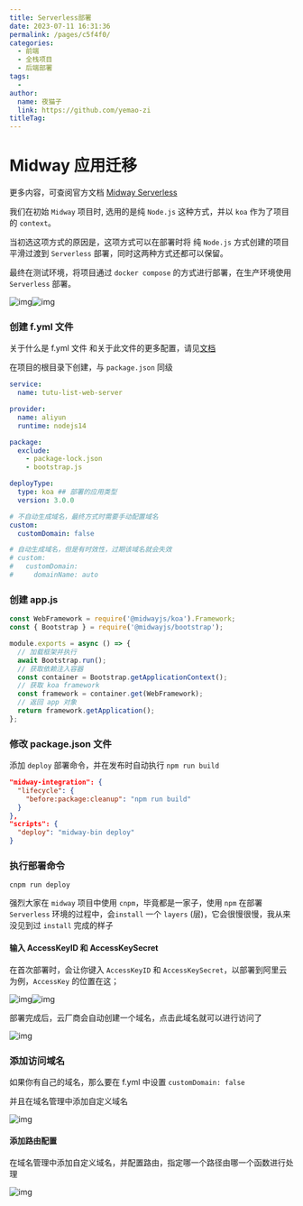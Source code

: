 ```yaml
---
title: Serverless部署
date: 2023-07-11 16:31:36
permalink: /pages/c5f4f0/
categories:
  - 前端
  - 全栈项目
  - 后端部署
tags:
  - 
author: 
  name: 夜猫子
  link: https://github.com/yemao-zi
titleTag: 
---
```

# Midway 应用迁移

更多内容，可查阅官方文档 [Midway Serverless](http://www.midwayjs.org/docs/serverless/migrate_midway)

我们在初始 `Midway` 项目时, 选用的是纯 `Node.js` 这种方式，并以 `koa` 作为了项目的 `context`。

当初选这项方式的原因是，这项方式可以在部署时将 纯 `Node.js` 方式创建的项目平滑过渡到 `Serverless` 部署，同时这两种方式还都可以保留。

最终在测试环境，将项目通过 `docker compose` 的方式进行部署，在生产环境使用 `Serverless` 部署。

![img](https://cdn.nlark.com/yuque/0/2022/png/275583/1666751819444-6b649e11-6549-4f9f-a2d9-f63ec30c2450.png)![img](https://cdn.nlark.com/yuque/0/2022/png/275583/1666751775473-faf35171-7d99-48fb-a3b7-65cf25673b2f.png)



### 创建 f.yml 文件

关于什么是 f.yml 文件 和关于此文件的更多配置，请见[文档](http://www.midwayjs.org/docs/serverless/serverless_yml)

在项目的根目录下创建，与 `package.json` 同级

```yaml
service:
  name: tutu-list-web-server

provider:
  name: aliyun
  runtime: nodejs14

package:
  exclude:
    - package-lock.json
    - bootstrap.js

deployType:
  type: koa ## 部署的应用类型
  version: 3.0.0

# 不自动生成域名，最终方式时需要手动配置域名
custom:
  customDomain: false

# 自动生成域名，但是有时效性，过期该域名就会失效
# custom:
#   customDomain:
#     domainName: auto 
```

### 创建 app.js

```javascript
const WebFramework = require('@midwayjs/koa').Framework;
const { Bootstrap } = require('@midwayjs/bootstrap');

module.exports = async () => {
  // 加载框架并执行
  await Bootstrap.run();
  // 获取依赖注入容器
  const container = Bootstrap.getApplicationContext();
  // 获取 koa framework
  const framework = container.get(WebFramework);
  // 返回 app 对象
  return framework.getApplication();
};
```

### 修改 package.json 文件

添加 `deploy` 部署命令，并在发布时自动执行 `npm run build`

```json
"midway-integration": {
  "lifecycle": {
    "before:package:cleanup": "npm run build"
  }
},
"scripts": {
  "deploy": "midway-bin deploy"
}
```



### 执行部署命令

```
cnpm run deploy
```

强烈大家在  `midway` 项目中使用 `cnpm`，毕竟都是一家子，使用 `npm` 在部署 `Serverless` 环境的过程中，会`install` 一个 `layers` (层)，它会很慢很慢，我从来没见到过 `install` 完成的样子



#### 输入 AccessKeyID 和 AccessKeySecret

在首次部署时，会让你键入 `AccessKeyID` 和 `AccessKeySecret`，以部署到阿里云为例，`AccessKey` 的位置在这；

![img](https://cdn.nlark.com/yuque/0/2022/png/275583/1666755828347-ff9e5688-954d-45fc-b58e-95dba80bf618.png)![img](https://cdn.nlark.com/yuque/0/2022/png/275583/1666755666505-dd139775-a5b4-44d6-90df-113fadf6f611.png)



部署完成后，云厂商会自动创建一个域名，点击此域名就可以进行访问了

![img](https://cdn.nlark.com/yuque/0/2022/png/275583/1666756579447-37485099-4a75-4741-9402-173a67bf81aa.png)



### 添加访问域名

如果你有自己的域名，那么要在 f.yml 中设置  `customDomain: false`

并且在域名管理中添加自定义域名

![img](https://cdn.nlark.com/yuque/0/2022/png/275583/1666756716161-9dc0b4de-683a-4cae-868d-2fe5a293a163.png)

#### 添加路由配置

在域名管理中添加自定义域名，并配置路由，指定哪一个路径由哪一个函数进行处理

![img](https://cdn.nlark.com/yuque/0/2022/png/275583/1666756842029-51988c51-8538-441b-b195-dad9df02f8c0.png)